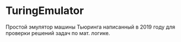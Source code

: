 # TuringEmulator
Простой эмулятор машины Тьюринга написанный в 2019 году для проверки решений задач по мат. логике.
